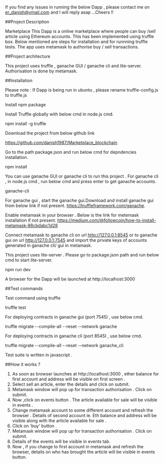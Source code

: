 If you find any issues in running the below Dapp , please contact me on er_danish@ymail.com and I will reply asap ...Cheers !!

##Project Description

Marketplace
This Dapp is a online marketplace where people can buy /sell article using Ethereum accounts. This has been implemented using truffle box. Below mentioned are steps for installation and for runnning truffle tests. The app uses metamask to authorise buy / sell transactions.

##Project architecture

This project uses truffle , ganache GUI / ganache cli and lite-server. Authorisation is done by metamask. 

##Installation

Please note : If Dapp is being run in ubuntu , please rename truffle-config.js to truffle.js

Install npm package

Install Truffle globally with below cmd in node.js cmd.

   npm install -g truffle

Download the project from below github link

   https://github.com/danish1987/Marketplace_blockchain

Go to the path package.json and run below cmd for depndencies installation.

   npm install

You can use ganache GUI or ganache cli to run this project .
For ganache cli , in node.js cmd , run below cmd and press enter to get ganache accounts.

  ganache-cli

For ganache gui , start the ganache gui.Download and install ganache gui from below link if not present.
   https://truffleframework.com/ganache.

Enable metamask in your browser . Below is the link for metemask installation if not present.
   https://medium.com/@followcoin/how-to-install-metamask-88cbdabc1d28

Connect metamask to ganache cli on url http://127.0.0.1:8545 or to ganache gui on url http://127.0.0.1:7545   and import the private keys of accounts generated in ganache cli/ gui in metamask.

This project uses lite-server . Please go to package.json path and run below cmd to start lite-server.

   npm run dev

A browser for the Dapp will be launched at http://localhost:3000 

##Test commands

Test command using truffle

   truffle test

For deploying contracts in ganache gui (port 7545) , use below cmd.

   truffle migrate --compile-all --reset --network ganache

For deploying contracts in ganache cli (port 8545) , use below cmd.

   truffle migrate --compile-all --reset --network ganache_cli

Test suite is written in javascript .

##How it works ?

1.  As soon as browser launches at http://localhost:3000 , ether balance for first account and address will be visible on first screen .
2.  Select sell an article, enter the details and click on submit.
3.  Metamask window will pop up for transaction authorisation . Click on submit.
3.  Now ,click on events button . The article available for sale will be visible in events .
4.  Change metamask account to some different account and refresh the browser . Details of second account ie. Eth balance and address will be visible along with the article available for sale .
5.  Click on 'buy' button .
6.  Metamask window will pop up for transaction authorisation . Click on submit.
7.  Details of the events will be visible in events tab.
8.  Now , if you change to first account in metamask and refresh the browser, details on who has brought the article will be visible in events button.



